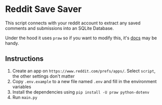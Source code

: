 # Reddit Save Saver

This script connects with your reddit account to extract any saved comments and submissions into an SQLite Database.

Under the hood it uses `praw` so if you want to modify this, it's [docs](https://praw.readthedocs.io/en/latest/index.html) may be handy.

## Instructions

1. Create an app on `https://www.reddit.com/prefs/apps/`. Select `script`, the other settings don't matter
2. Copy `.env.example` to a new file named `.env` and fill in the environment variables
3. Install the dependencies using `pip install -U praw python-dotenv`
4. Run `main.py`
